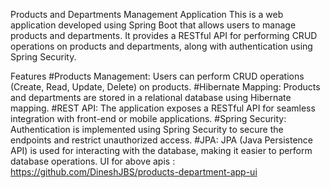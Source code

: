 Products and Departments Management Application
This is a web application developed using Spring Boot that allows users to manage products and departments. It provides a RESTful API for performing CRUD operations on products and departments, along with authentication using Spring Security.

Features
#Products Management: Users can perform CRUD operations (Create, Read, Update, Delete) on products.
#Hibernate Mapping: Products and departments are stored in a relational database using Hibernate mapping.
#REST API: The application exposes a RESTful API for seamless integration with front-end or mobile applications.
#Spring Security: Authentication is implemented using Spring Security to secure the endpoints and restrict unauthorized access.
#JPA: JPA (Java Persistence API) is used for interacting with the database, making it easier to perform database operations.
UI for above apis : https://github.com/DineshJBS/products-department-app-ui
